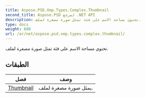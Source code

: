 ```yaml
---
title: Aspose.PSD.Xmp.Types.Complex.Thumbnail
second_title: Aspose.PSD لمرجع .NET API
description: تحتوي مساحة الاسم على فئة تمثل صورة مصغرة لملف.
type: docs
weight: 680
url: /ar/net/aspose.psd.xmp.types.complex.thumbnail/
---
```

تحتوي مساحة الاسم على فئة تمثل صورة مصغرة لملف.

## الطبقات

| فصل | وصف |
| --- | --- |
| [Thumbnail](./thumbnail/) | يمثل صورة مصغرة لملف. |



